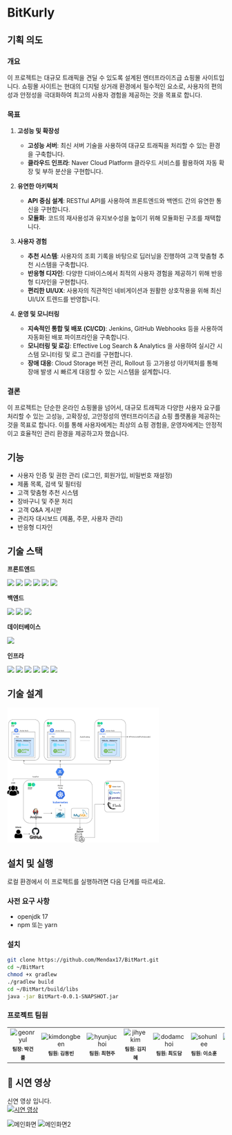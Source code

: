 # BitKurly

## 기획 의도

### 개요

이 프로젝트는 대규모 트래픽을 견딜 수 있도록 설계된 엔터프라이즈급 쇼핑몰 사이트입니다. 쇼핑몰 사이트는 현대의 디지털 상거래 환경에서 필수적인 요소로, 사용자의 편의성과 안정성을 극대화하여 최고의 사용자 경험을 제공하는 것을 목표로 합니다.

### 목표

1. **고성능 및 확장성**
    - **고성능 서버**: 최신 서버 기술을 사용하여 대규모 트래픽을 처리할 수 있는 환경을 구축합니다.
    - **클라우드 인프라**: Naver Cloud Platform 클라우드 서비스를 활용하여 자동 확장 및 부하 분산을 구현합니다.

3. **유연한 아키텍처**
    - **API 중심 설계**: RESTful API를 사용하여 프론트엔드와 백엔드 간의 유연한 통신을 구현합니다.
    - **모듈화**: 코드의 재사용성과 유지보수성을 높이기 위해 모듈화된 구조를 채택합니다.

4. **사용자 경험**
    - **추천 시스템**: 사용자의 조회 기록을 바탕으로 딥러닝을 진행하여 고객 맞춤형 추천 시스템을 구축합니다.
    - **반응형 디자인**: 다양한 디바이스에서 최적의 사용자 경험을 제공하기 위해 반응형 디자인을 구현합니다.
    - **편리한 UI/UX**: 사용자의 직관적인 네비게이션과 원활한 상호작용을 위해 최신 UI/UX 트렌드를 반영합니다.

5. **운영 및 모니터링**
    - **지속적인 통합 및 배포 (CI/CD)**: Jenkins, GitHub Webhooks 등을 사용하여 자동화된 배포 파이프라인을 구축합니다.
    - **모니터링 및 로깅**: Effective Log Search & Analytics 을 사용하여 실시간 시스템 모니터링 및 로그 관리를 구현합니다.
    - **장애 대응**: Cloud Storage 버전 관리, Rollout 등 고가용성 아키텍처를 통해 장애 발생 시 빠르게 대응할 수 있는 시스템을 설계합니다.

### 결론

이 프로젝트는 단순한 온라인 쇼핑몰을 넘어서, 대규모 트래픽과 다양한 사용자 요구를 처리할 수 있는 고성능, 고확장성, 고안정성의 엔터프라이즈급 쇼핑 플랫폼을 제공하는 것을 목표로 합니다. 이를 통해 사용자에게는 최상의 쇼핑 경험을, 운영자에게는 안정적이고 효율적인 관리 환경을 제공하고자 했습니다.

## 기능

- 사용자 인증 및 권한 관리 (로그인, 회원가입, 비밀번호 재설정)
- 제품 목록, 검색 및 필터링
- 고객 맞춤형 추천 시스템
- 장바구니 및 주문 처리
- 고객 Q&A 게시판
- 관리자 대시보드 (제품, 주문, 사용자 관리)
- 반응형 디자인

## 기술 스택

**프론트엔드**
<p align="left">
  <img src="https://img.shields.io/badge/React-blue?style=for-the-badge&logo=React&logoColor=%2361DAFB">
  <img src="https://img.shields.io/badge/html-%23E34F26?style=for-the-badge&logo=html5&logoColor=white">
  <img src="https://img.shields.io/badge/css-%231572B6?style=for-the-badge&logo=css3&logoColor=white">
  <img src="https://img.shields.io/badge/javascript-%23F7DF1E?style=for-the-badge&logo=javascript&logoColor=white">
  <img src="https://img.shields.io/badge/redux-%23764ABC?style=for-the-badge&logo=redux&logoColor=white">
  <img src="https://img.shields.io/badge/axios-%235A29E4?style=for-the-badge&logo=axios&logoColor=white">
</p>

**백엔드**
<p align="left">
  <img src="https://img.shields.io/badge/springboot-%236DB33F?style=for-the-badge&logo=springboot&logoColor=white">
  <img src="https://img.shields.io/badge/mybatis-%23000000?style=for-the-badge">
  <img src="https://img.shields.io/badge/tensorflow-%23FF6F00?style=for-the-badge&logo=tensorflow&logoColor=white">
</p>

**데이터베이스**
<p align="left">
  <img src="https://img.shields.io/badge/mysql-%234479A1?style=for-the-badge&logo=mysql&logoColor=white">
</p>

**인프라**
<p align="left">
  <img src="https://img.shields.io/badge/naver_cloud_platform-%2303C75A?style=for-the-badge&logo=naver&logoColor=white&link=https%3A%2F%2Fwww.ncloud.com">
  <img src="https://img.shields.io/badge/docker-%232496ED?style=for-the-badge&logo=docker&logoColor=white">
  <img src="https://img.shields.io/badge/kubernetes-%23326CE5?style=for-the-badge&logo=kubernetes&logoColor=white">
  <img src="https://img.shields.io/badge/Ubuntu-%23E95420?style=for-the-badge&logo=Ubuntu&logoColor=white">
  <img src="https://img.shields.io/badge/jenkins-%23D24939?style=for-the-badge&logo=jenkins&logoColor=white">
  <img src="https://img.shields.io/badge/flask-%23000000?style=for-the-badge&logo=flask&logoColor=white">
</p>

## 기술 설계
<p align="left">
  <img src="./images/architecture.png">
</p>

## 설치 및 실행

로컬 환경에서 이 프로젝트를 실행하려면 다음 단계를 따르세요.

### 사전 요구 사항

- openjdk 17
- npm 또는 yarn

### 설치
   ```bash
  git clone https://github.com/Mendax17/BitMart.git
  cd ~/BitMart
  chmod +x gradlew
  ./gradlew build
  cd ~/BitMart/build/libs
  java -jar BitMart-0.0.1-SNAPSHOT.jar
   ```


### 프로젝트 팀원

<table>
  <tr>
    <td align="center">
      <img src="https://avatars.githubusercontent.com/u/109847507?v=4" width="100px" alt="geonryul" /><br />
      <sub><b>팀장: 박건률</b></sub>
    </td>
    <td align="center">
      <img src="https://avatars.githubusercontent.com/u/97274814?v=4" width="100px" alt="kimdongbeen" /><br />
      <sub><b>팀원: 김동빈</b></sub>
    </td>
    <td align="center">
      <img src="https://avatars.githubusercontent.com/u/123456789?v=4" width="100px" alt="hyunjuchoi" /><br />
      <sub><b>팀원: 최현주</b></sub>
    </td>
    <td align="center">
      <img src="https://avatars.githubusercontent.com/u/121778189?v=4" width="100px" alt="jihyekim" /><br />
      <sub><b>팀원: 김지혜</b></sub>
    </td>
    <td align="center">
      <img src="https://avatars.githubusercontent.com/u/121652059?v=4" width="100px" alt="dodamchoi" /><br />
      <sub><b>팀원: 최도담</b></sub>
    </td>
    <td align="center">
      <img src="https://avatars.githubusercontent.com/u/888888888?v=4" width="100px" alt="sohunlee" /><br />
      <sub><b>팀원: 이소훈</b></sub>
    </td>
    <td align="center">
      <img src="https://avatars.githubusercontent.com/u/120912398?v=4" width="100px" alt="sukyungshin" /><br />
      <sub><b>팀원: 신수경</b></sub>
    </td>
  </tr>
</table>

## 📜 시연 영상
신연 영상 입니다.<br>
[![시연 영상](https://img.youtube.com/vi/KuC75BzBEE8/0.jpg)](https://youtu.be/KuC75BzBEE8)

![메인화면](https://i.imgur.com/UKtmRBI.jpg)
![메인화면2](https://imgur.com/BR04DA8.jpg)

